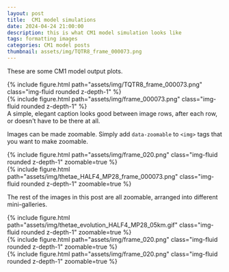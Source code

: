 ```yaml
---
layout: post
title:  CM1 model simulations
date: 2024-04-24 21:00:00
description: this is what CM1 model simulation looks like
tags: formatting images
categories: CM1 model posts
thumbnail: assets/img/TQTR8_frame_000073.png
---
```

These are some CM1 model output plots.

<div class="row mt-3">
    <div class="col-sm mt-3 mt-md-0">
        {% include figure.html path="assets/img/TQTR8_frame_000073.png" class="img-fluid rounded z-depth-1" %}
    </div>
    <div class="col-sm mt-3 mt-md-0">
        {% include figure.html path="assets/img/frame_000073.png" class="img-fluid rounded z-depth-1" %}
    </div>
</div>
<div class="caption">
    A simple, elegant caption looks good between image rows, after each row, or doesn't have to be there at all.
</div>

Images can be made zoomable.
Simply add `data-zoomable` to `<img>` tags that you want to make zoomable.

<div class="row mt-3">
    <div class="col-sm mt-3 mt-md-0">
        {% include figure.html path="assets/img/frame_020.png" class="img-fluid rounded z-depth-1" zoomable=true %}
    </div>
    <div class="col-sm mt-3 mt-md-0">
        {% include figure.html path="assets/img/thetae_HALF4_MP28_frame_000073.png" class="img-fluid rounded z-depth-1" zoomable=true %}
    </div>
</div>

The rest of the images in this post are all zoomable, arranged into different mini-galleries.

<div class="row mt-3">
    <div class="col-sm mt-3 mt-md-0">
        {% include figure.html path="assets/img/thetae_evolution_HALF4_MP28_05km.gif" class="img-fluid rounded z-depth-1" zoomable=true %}
    </div>
    <div class="col-sm mt-3 mt-md-0">
        {% include figure.html path="assets/img/frame_020.png" class="img-fluid rounded z-depth-1" zoomable=true %}
    </div>
    <div class="col-sm mt-3 mt-md-0">
        {% include figure.html path="assets/img/frame_020.png" class="img-fluid rounded z-depth-1" zoomable=true %}
    </div>
</div>
